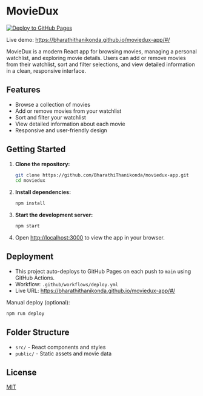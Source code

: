 
# MovieDux

[![Deploy to GitHub Pages](https://github.com/BharathiThanikonda/moviedux-app/actions/workflows/deploy.yml/badge.svg)](https://github.com/BharathiThanikonda/moviedux-app/actions/workflows/deploy.yml)

Live demo: https://bharathithanikonda.github.io/moviedux-app/#/

MovieDux is a modern React app for browsing movies, managing a personal watchlist, and exploring movie details. Users can add or remove movies from their watchlist, sort and filter selections, and view detailed information in a clean, responsive interface.

## Features
- Browse a collection of movies
- Add or remove movies from your watchlist
- Sort and filter your watchlist
- View detailed information about each movie
- Responsive and user-friendly design

## Getting Started

1. **Clone the repository:**
	```sh
	git clone https://github.com/BharathiThanikonda/moviedux-app.git
	cd moviedux
	```
2. **Install dependencies:**
	```sh
	npm install
	```
3. **Start the development server:**
	```sh
	npm start
	```
4. Open [http://localhost:3000](http://localhost:3000) to view the app in your browser.

## Deployment

- This project auto-deploys to GitHub Pages on each push to `main` using GitHub Actions.
- Workflow: `.github/workflows/deploy.yml`
- Live URL: https://bharathithanikonda.github.io/moviedux-app/#/

Manual deploy (optional):
```sh
npm run deploy
```

## Folder Structure
- `src/` - React components and styles
- `public/` - Static assets and movie data

## License
[MIT](LICENSE)
